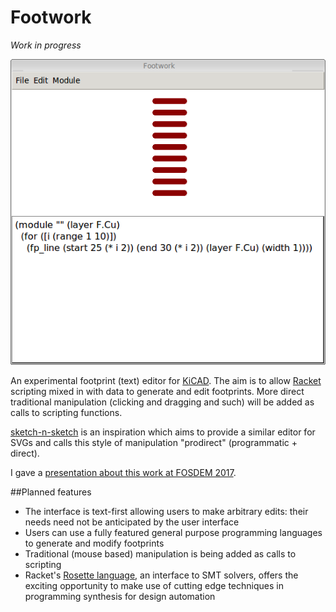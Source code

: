 # Footwork

*Work in progress*

![screenshot](doc/screenshot.png)

An experimental footprint (text) editor for [KiCAD][kicad]. The aim is to allow [Racket][racket] scripting mixed in with data to generate and edit footprints.
More direct traditional manipulation (clicking and dragging and such) will be added as calls to scripting functions.

[sketch-n-sketch][sketch-n-sketch] is an inspiration which aims to provide a similar editor for SVGs and calls this style of manipulation "prodirect" (programmatic + direct).

I gave a [presentation about this work at FOSDEM 2017][fosdem2017].

##Planned features

- The interface is text-first allowing users to make arbitrary edits: their needs need not be anticipated by the user interface
- Users can use a fully featured general purpose programming languages to generate and modify footprints
- Traditional (mouse based) manipulation is being added as calls to scripting
- Racket's [Rosette language][rosette], an interface to SMT solvers, offers the exciting opportunity to make use of cutting edge techniques in programming synthesis for design automation

[kicad]: http://kicad-pcb.org
[racket]: http://racket-lang.org
[sketch-n-sketch]: https://ravichugh.github.io/sketch-n-sketch/
[rosette]: https://emina.github.io/rosette/
[fosdem2017]: https://fosdem.org/2017/schedule/event/footwork/

